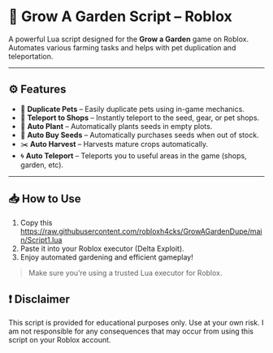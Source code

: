 # 🌱 Grow A Garden Script – Roblox

A powerful Lua script designed for the **Grow a Garden** game on Roblox. Automates various farming tasks and helps with pet duplication and teleportation.

---

## ⚙️ Features

- 🐾 **Duplicate Pets** – Easily duplicate pets using in-game mechanics.
- 🛒 **Teleport to Shops** – Instantly teleport to the seed, gear, or pet shops.
- 🌾 **Auto Plant** – Automatically plants seeds in empty plots.
- 🧬 **Auto Buy Seeds** – Automatically purchases seeds when out of stock.
- ✂️ **Auto Harvest** – Harvests mature crops automatically.
- 🌀 **Auto Teleport** – Teleports you to useful areas in the game (shops, garden, etc).

---

## 📥 How to Use

1. Copy this https://raw.githubusercontent.com/robloxh4cks/GrowAGardenDupe/main/Script1.lua
2. Paste it into your Roblox executor (Delta Exploit).
3. Enjoy automated gardening and efficient gameplay!

> Make sure you’re using a trusted Lua executor for Roblox.

## ❗ Disclaimer

This script is provided for educational purposes only. Use at your own risk. I am not responsible for any consequences that may occur from using this script on your Roblox account.
